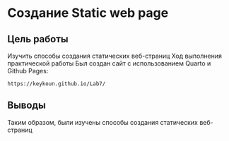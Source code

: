 # Создание Static web page

## Цель работы

Изучить способы создания статических веб-страниц
Ход выполнения практической работы
Был создан сайт с использованием Quarto и Github Pages:
```()
https://keykoun.github.io/Lab7/
```
## Выводы

Таким образом, были изучены способы создания статических веб-страниц
